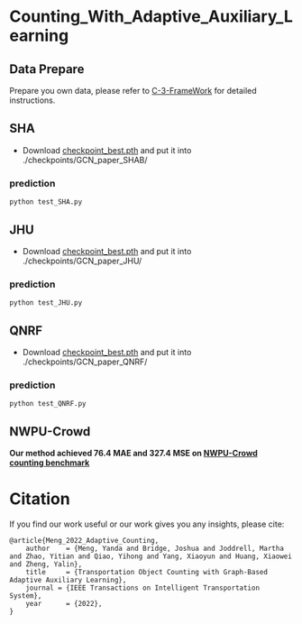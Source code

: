 # Counting_With_Adaptive_Auxiliary_Learning


## Data Prepare
Prepare you own data, please refer to [C-3-FrameWork](https://github.com/gjy3035/C-3-Framework) for detailed instructions.

## SHA

- Download [checkpoint_best.pth](https://drive.google.com/file/d/1HaRTgBhW1Evr5NBOCduaDY2h2Xdkb4l5/view?usp=sharing) and put it into ./checkpoints/GCN_paper_SHAB/  

### prediction
```
python test_SHA.py  
```

## JHU
- Download [checkpoint_best.pth](https://drive.google.com/file/d/1qn5vWfWJFk97EYflbFBhb61KxMw6R6aw/view?usp=sharing) and put it into ./checkpoints/GCN_paper_JHU/  

### prediction
```
python test_JHU.py
```


## QNRF
- Download [checkpoint_best.pth](https://drive.google.com/file/d/1Lkxwr4MEcug2IxnzZWuwKQOvMbEZ0SdI/view?usp=sharing) and put it into ./checkpoints/GCN_paper_QNRF/  

### prediction
```
python test_QNRF.py
```



## NWPU-Crowd

**Our method achieved 76.4 MAE and 327.4 MSE on [NWPU-Crowd counting benchmark](https://www.crowdbenchmark.com/index.html)**


# Citation
If you find our work useful or our work gives you any insights, please cite:
```
@article{Meng_2022_Adaptive_Counting,
    author    = {Meng, Yanda and Bridge, Joshua and Joddrell, Martha and Zhao, Yitian and Qiao, Yihong and Yang, Xiaoyun and Huang, Xiaowei and Zheng, Yalin},
    title     = {Transportation Object Counting with Graph-Based Adaptive Auxiliary Learning},
    journal = {IEEE Transactions on Intelligent Transportation System},
    year      = {2022},
}

```
